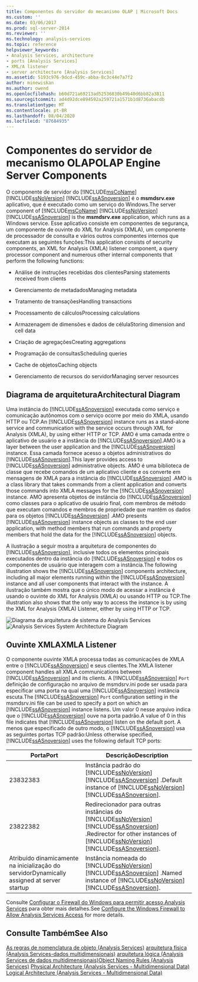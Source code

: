 ```yaml
---
title: Componentes do servidor do mecanismo OLAP | Microsoft Docs
ms.custom: ''
ms.date: 03/06/2017
ms.prod: sql-server-2014
ms.reviewer: ''
ms.technology: analysis-services
ms.topic: reference
helpviewer_keywords:
- Analysis Services, architecture
- ports [Analysis Services]
- XML/A listener
- server architecture [Analysis Services]
ms.assetid: 5193c976-9dcd-459c-abba-8c3c44e7a7f2
author: minewiskan
ms.author: owend
ms.openlocfilehash: b60d721a69213ad52536830b49b40d6bb82a3811
ms.sourcegitcommit: ad4d92dce894592a259721a1571b1d8736abacdb
ms.translationtype: MT
ms.contentlocale: pt-BR
ms.lasthandoff: 08/04/2020
ms.locfileid: "87684935"
---
```

# <a name="olap-engine-server-components"></a><span data-ttu-id="69fb9-102">Componentes do servidor de mecanismo OLAP</span><span class="sxs-lookup"><span data-stu-id="69fb9-102">OLAP Engine Server Components</span></span>
  <span data-ttu-id="69fb9-103">O componente de servidor do [!INCLUDE[msCoName](../../../includes/msconame-md.md)] [!INCLUDE[ssNoVersion](../../../includes/ssnoversion-md.md)] [!INCLUDE[ssASnoversion](../../../includes/ssasnoversion-md.md)] é o **msmdsrv.exe** aplicativo, que é executado como um serviço do Windows.</span><span class="sxs-lookup"><span data-stu-id="69fb9-103">The server component of [!INCLUDE[msCoName](../../../includes/msconame-md.md)] [!INCLUDE[ssNoVersion](../../../includes/ssnoversion-md.md)] [!INCLUDE[ssASnoversion](../../../includes/ssasnoversion-md.md)] is the **msmdsrv.exe** application, which runs as a Windows service.</span></span> <span data-ttu-id="69fb9-104">Esse aplicativo consiste em componentes de segurança, um componente de ouvinte do XML for Analysis (XMLA), um componente de processador de consulta e vários outros componentes internos que executam as seguintes funções:</span><span class="sxs-lookup"><span data-stu-id="69fb9-104">This application consists of security components, an XML for Analysis (XMLA) listener component, a query processor component and numerous other internal components that perform the following functions:</span></span>

-   <span data-ttu-id="69fb9-105">Análise de instruções recebidas dos clientes</span><span class="sxs-lookup"><span data-stu-id="69fb9-105">Parsing statements received from clients</span></span>

-   <span data-ttu-id="69fb9-106">Gerenciamento de metadados</span><span class="sxs-lookup"><span data-stu-id="69fb9-106">Managing metadata</span></span>

-   <span data-ttu-id="69fb9-107">Tratamento de transações</span><span class="sxs-lookup"><span data-stu-id="69fb9-107">Handling transactions</span></span>

-   <span data-ttu-id="69fb9-108">Processamento de cálculos</span><span class="sxs-lookup"><span data-stu-id="69fb9-108">Processing calculations</span></span>

-   <span data-ttu-id="69fb9-109">Armazenagem de dimensões e dados de célula</span><span class="sxs-lookup"><span data-stu-id="69fb9-109">Storing dimension and cell data</span></span>

-   <span data-ttu-id="69fb9-110">Criação de agregações</span><span class="sxs-lookup"><span data-stu-id="69fb9-110">Creating aggregations</span></span>

-   <span data-ttu-id="69fb9-111">Programação de consultas</span><span class="sxs-lookup"><span data-stu-id="69fb9-111">Scheduling queries</span></span>

-   <span data-ttu-id="69fb9-112">Cache de objetos</span><span class="sxs-lookup"><span data-stu-id="69fb9-112">Caching objects</span></span>

-   <span data-ttu-id="69fb9-113">Gerenciamento de recursos do servidor</span><span class="sxs-lookup"><span data-stu-id="69fb9-113">Managing server resources</span></span>

## <a name="architectural-diagram"></a><span data-ttu-id="69fb9-114">Diagrama de arquitetura</span><span class="sxs-lookup"><span data-stu-id="69fb9-114">Architectural Diagram</span></span>
 <span data-ttu-id="69fb9-115">Uma instância do [!INCLUDE[ssASnoversion](../../../includes/ssasnoversion-md.md)] executada como serviço e comunicação autônomos com o serviço ocorre por meio do XMLA, usando HTTP ou TCP.</span><span class="sxs-lookup"><span data-stu-id="69fb9-115">An [!INCLUDE[ssASnoversion](../../../includes/ssasnoversion-md.md)] instance runs as a stand-alone service and communication with the service occurs through XML for Analysis (XMLA), by using either HTTP or TCP.</span></span> <span data-ttu-id="69fb9-116">AMO é uma camada entre o aplicativo de usuário e a instância do [!INCLUDE[ssASnoversion](../../../includes/ssasnoversion-md.md)].</span><span class="sxs-lookup"><span data-stu-id="69fb9-116">AMO is a layer between the user application and the [!INCLUDE[ssASnoversion](../../../includes/ssasnoversion-md.md)] instance.</span></span> <span data-ttu-id="69fb9-117">Essa camada fornece acesso a objetos administrativos do [!INCLUDE[ssASnoversion](../../../includes/ssasnoversion-md.md)].</span><span class="sxs-lookup"><span data-stu-id="69fb9-117">This layer provides access to [!INCLUDE[ssASnoversion](../../../includes/ssasnoversion-md.md)] administrative objects.</span></span> <span data-ttu-id="69fb9-118">AMO é uma biblioteca de classe que recebe comandos de um aplicativo cliente e os converte em mensagens de XMLA para a instância do [!INCLUDE[ssASnoversion](../../../includes/ssasnoversion-md.md)] .</span><span class="sxs-lookup"><span data-stu-id="69fb9-118">AMO is a class library that takes commands from a client application and converts those commands into XMLA messages for the [!INCLUDE[ssASnoversion](../../../includes/ssasnoversion-md.md)] instance.</span></span> <span data-ttu-id="69fb9-119">AMO apresenta objetos de instância do [!INCLUDE[ssASnoversion](../../../includes/ssasnoversion-md.md)] como classes para o aplicativo de usuário final, com membros de método que executam comandos e membros de propriedade que mantêm os dados para os objetos [!INCLUDE[ssASnoversion](../../../includes/ssasnoversion-md.md)] .</span><span class="sxs-lookup"><span data-stu-id="69fb9-119">AMO presents [!INCLUDE[ssASnoversion](../../../includes/ssasnoversion-md.md)] instance objects as classes to the end user application, with method members that run commands and property members that hold the data for the [!INCLUDE[ssASnoversion](../../../includes/ssasnoversion-md.md)] objects.</span></span>

 <span data-ttu-id="69fb9-120">A ilustração a seguir mostra a arquitetura de componentes do [!INCLUDE[ssASnoversion](../../../includes/ssasnoversion-md.md)], inclusive todos os elementos principais executados dentro da instância do [!INCLUDE[ssASnoversion](../../../includes/ssasnoversion-md.md)] e todos os componentes de usuário que interagem com a instância.</span><span class="sxs-lookup"><span data-stu-id="69fb9-120">The following illustration shows the [!INCLUDE[ssASnoversion](../../../includes/ssasnoversion-md.md)] components architecture, including all major elements running within the [!INCLUDE[ssASnoversion](../../../includes/ssasnoversion-md.md)] instance and all user components that interact with the instance.</span></span> <span data-ttu-id="69fb9-121">A ilustração também mostra que o único modo de acessar a instância é usando o ouvinte do XML for Analysis (XMLA) ou usando HTTP ou TCP.</span><span class="sxs-lookup"><span data-stu-id="69fb9-121">The illustration also shows that the only way to access the instance is by using the XML for Analysis (XMLA) Listener, either by using HTTP or TCP.</span></span>

 <span data-ttu-id="69fb9-122">![Diagrama da arquitetura de sistema do Analysis Services](../../../analysis-services/dev-guide/media/analysisservicessystemarchitecture.gif "Diagrama da arquitetura de sistema do Analysis Services")</span><span class="sxs-lookup"><span data-stu-id="69fb9-122">![Analysis Services System Architecture Diagram](../../../analysis-services/dev-guide/media/analysisservicessystemarchitecture.gif "Analysis Services System Architecture Diagram")</span></span>

## <a name="xmla-listener"></a><span data-ttu-id="69fb9-123">Ouvinte XMLA</span><span class="sxs-lookup"><span data-stu-id="69fb9-123">XMLA Listener</span></span>
 <span data-ttu-id="69fb9-124">O componente ouvinte XMLA processa todas as comunicações de XMLA entre o [!INCLUDE[ssASnoversion](../../../includes/ssasnoversion-md.md)] e seus clientes.</span><span class="sxs-lookup"><span data-stu-id="69fb9-124">The XMLA listener component handles all XMLA communications between [!INCLUDE[ssASnoversion](../../../includes/ssasnoversion-md.md)] and its clients.</span></span> <span data-ttu-id="69fb9-125">A [!INCLUDE[ssASnoversion](../../../includes/ssasnoversion-md.md)] `Port` definição de configuração no arquivo de msmdsrv.ini pode ser usada para especificar uma porta na qual uma [!INCLUDE[ssASnoversion](../../../includes/ssasnoversion-md.md)] instância escuta.</span><span class="sxs-lookup"><span data-stu-id="69fb9-125">The [!INCLUDE[ssASnoversion](../../../includes/ssasnoversion-md.md)] `Port` configuration setting in the msmdsrv.ini file can be used to specify a port on which an [!INCLUDE[ssASnoversion](../../../includes/ssasnoversion-md.md)] instance listens.</span></span> <span data-ttu-id="69fb9-126">Um valor 0 nesse arquivo indica que o [!INCLUDE[ssASnoversion](../../../includes/ssasnoversion-md.md)] ouve na porta padrão.</span><span class="sxs-lookup"><span data-stu-id="69fb9-126">A value of 0 in this file indicates that [!INCLUDE[ssASnoversion](../../../includes/ssasnoversion-md.md)] listen on the default port.</span></span> <span data-ttu-id="69fb9-127">A menos que especificado de outro modo, o [!INCLUDE[ssASnoversion](../../../includes/ssasnoversion-md.md)] usa as seguintes portas TCP padrão:</span><span class="sxs-lookup"><span data-stu-id="69fb9-127">Unless otherwise specified, [!INCLUDE[ssASnoversion](../../../includes/ssasnoversion-md.md)] uses the following default TCP ports:</span></span>

|<span data-ttu-id="69fb9-128">Porta</span><span class="sxs-lookup"><span data-stu-id="69fb9-128">Port</span></span>|<span data-ttu-id="69fb9-129">Descrição</span><span class="sxs-lookup"><span data-stu-id="69fb9-129">Description</span></span>|
|----------|-----------------|
|<span data-ttu-id="69fb9-130">2383</span><span class="sxs-lookup"><span data-stu-id="69fb9-130">2383</span></span>|<span data-ttu-id="69fb9-131">Instância padrão do [!INCLUDE[ssNoVersion](../../../includes/ssnoversion-md.md)] [!INCLUDE[ssASnoversion](../../../includes/ssasnoversion-md.md)] .</span><span class="sxs-lookup"><span data-stu-id="69fb9-131">Default instance of [!INCLUDE[ssNoVersion](../../../includes/ssnoversion-md.md)] [!INCLUDE[ssASnoversion](../../../includes/ssasnoversion-md.md)].</span></span>|
|<span data-ttu-id="69fb9-132">2382</span><span class="sxs-lookup"><span data-stu-id="69fb9-132">2382</span></span>|<span data-ttu-id="69fb9-133">Redirecionador para outras instâncias do [!INCLUDE[ssNoVersion](../../../includes/ssnoversion-md.md)] [!INCLUDE[ssASnoversion](../../../includes/ssasnoversion-md.md)] .</span><span class="sxs-lookup"><span data-stu-id="69fb9-133">Redirector for other instances of [!INCLUDE[ssNoVersion](../../../includes/ssnoversion-md.md)] [!INCLUDE[ssASnoversion](../../../includes/ssasnoversion-md.md)].</span></span>|
|<span data-ttu-id="69fb9-134">Atribuído dinamicamente na inicialização do servidor</span><span class="sxs-lookup"><span data-stu-id="69fb9-134">Dynamically assigned at server startup</span></span>|<span data-ttu-id="69fb9-135">Instância nomeada do [!INCLUDE[ssNoVersion](../../../includes/ssnoversion-md.md)] [!INCLUDE[ssASnoversion](../../../includes/ssasnoversion-md.md)] .</span><span class="sxs-lookup"><span data-stu-id="69fb9-135">Named instance of [!INCLUDE[ssNoVersion](../../../includes/ssnoversion-md.md)] [!INCLUDE[ssASnoversion](../../../includes/ssasnoversion-md.md)].</span></span>|

 <span data-ttu-id="69fb9-136">Consulte [Configurar o Firewall do Windows para permitir acesso Analysis Services](../../instances/configure-the-windows-firewall-to-allow-analysis-services-access.md) para obter mais detalhes.</span><span class="sxs-lookup"><span data-stu-id="69fb9-136">See [Configure the Windows Firewall to Allow Analysis Services Access](../../instances/configure-the-windows-firewall-to-allow-analysis-services-access.md) for more details.</span></span>

## <a name="see-also"></a><span data-ttu-id="69fb9-137">Consulte Também</span><span class="sxs-lookup"><span data-stu-id="69fb9-137">See Also</span></span>
 <span data-ttu-id="69fb9-138">[As regras de nomenclatura de objeto &#40;Analysis Services&#41;](object-naming-rules-analysis-services.md) [arquitetura física &#40;Analysis Services-dados multidimensionais&#41;](understanding-microsoft-olap-physical-architecture.md) [arquitetura lógica &#40;Analysis Services de dados multidimensionais&#41;](../olap-logical/understanding-microsoft-olap-logical-architecture.md)</span><span class="sxs-lookup"><span data-stu-id="69fb9-138">[Object Naming Rules &#40;Analysis Services&#41;](object-naming-rules-analysis-services.md) [Physical Architecture &#40;Analysis Services - Multidimensional Data&#41;](understanding-microsoft-olap-physical-architecture.md) [Logical Architecture &#40;Analysis Services - Multidimensional Data&#41;](../olap-logical/understanding-microsoft-olap-logical-architecture.md)</span></span>



